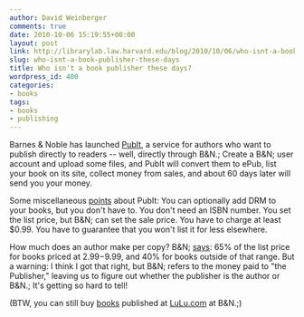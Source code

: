 ```yaml
---
author: David Weinberger
comments: true
date: 2010-10-06 15:19:55+00:00
layout: post
link: http://librarylab.law.harvard.edu/blog/2010/10/06/who-isnt-a-book-publisher-these-days/
slug: who-isnt-a-book-publisher-these-days
title: Who isn't a book publisher these days?
wordpress_id: 400
categories:
- books
tags:
- books
- publishing
---
```


Barnes & Noble has launched [PubIt](http://pubit.barnesandnoble.com/pubit_app/bn?t=pi_reg_home), a service for authors who want to publish directly to readers  -- well, directly through B&N.; Create a B&N; user account and upload some files, and PubIt will convert them to ePub, list your book on its site, collect money from sales, and about 60 days later will send you your money.

Some miscellaneous [points](http://pubit.barnesandnoble.com/pubit_app/bn?t=support#pricing_payment_terms) about PubIt: You can optionally add DRM to your books, but you don't have to. You don't need an ISBN number. You set the list price, but B&N; can set the sale price. You have to charge at least $0.99. You have to guarantee that you won't list it for less elsewhere. 

How much does an author make per copy? B&N; [says](http://pubit.barnesandnoble.com/pubit_app/bn?t=support#pricing_payment_terms): 65% of the list price for books priced at $2.99-$9.99, and 40% for books outside of that range. But a warning: I think I got that right, but B&N; refers to the money paid to "the Publisher," leaving us to figure out whether the publisher is the author or B&N.; It's getting so hard to tell!

(BTW, you can still buy [books](http://search.barnesandnoble.com/My-Hundred-Million-Dollar-Secret/David-Weinberger/e/9781847288004/?itm=1&USRI=my+hundred+million+dollar+secret) published at [LuLu.com](http://www.lulu.com) at B&N.;) 
